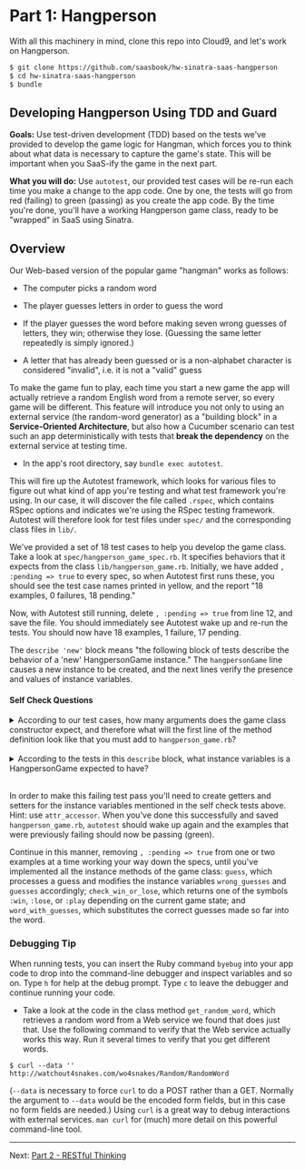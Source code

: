 
Part 1: Hangperson
===========================================================================
With all this machinery in mind, clone this repo into Cloud9, and let's work on Hangperson.

```sh
$ git clone https://github.com/saasbook/hw-sinatra-saas-hangperson
$ cd hw-sinatra-saas-hangperson
$ bundle
```

Developing Hangperson Using TDD and Guard
-----------------------------------------

**Goals:** Use test-driven development (TDD) based on the tests we've provided to develop the game logic for Hangman, which forces you to think about what data is necessary to capture the game's state. This will be important when you SaaS-ify the game in the next part.

**What you will do:**  Use `autotest`, our provided test cases will be re-run each time you make a change to the app code.  One by one, the tests will go from red (failing) to green (passing) as you create the app code.  By the time you're done, you'll have a working Hangperson game class, ready to be "wrapped" in SaaS using Sinatra.

Overview
--------

Our Web-based version of the popular game "hangman" works as follows:

* The computer picks a random word

* The player guesses letters in order to guess the word

* If the player guesses the word before making seven wrong guesses of letters, they win; otherwise they lose.  (Guessing the same letter repeatedly is simply ignored.)

* A letter that has already been guessed or is a non-alphabet character is considered "invalid", i.e. it is not a "valid" guess

To make the game fun to play, each time you start a new game the app will actually retrieve a random English word from a remote server, so every game will be different.  This feature will introduce you not only to using an external service (the random-word generator) as a "building block" in a **Service-Oriented Architecture**, but also how a Cucumber scenario can test such an app deterministically with tests that **break the dependency** on the external service at testing time.

* In the app's root directory, say `bundle exec autotest`.  

This will fire up the Autotest framework, which looks for various files to figure out what kind of app you're testing and what test framework you're using.  In our case, it will discover the file called `.rspec`, which contains RSpec options and indicates we're using the RSpec testing framework.  Autotest will therefore look for test files under `spec/` and the corresponding class files in `lib/`.

We've provided a set of 18 test cases to help you develop the game class. Take a look at `spec/hangperson_game_spec.rb`.  It specifies behaviors that it expects from the class `lib/hangperson_game.rb`.  Initially, we have added `, :pending => true` to every spec, so when Autotest first runs these, you should see the test case names printed in yellow, and the report "18 examples, 0 failures, 18 pending."

Now, with Autotest still running, delete `, :pending => true` from line 12, and save the file.  You should immediately see Autotest wake up and re-run the tests.  You should now have 18 examples, 1 failure, 17 pending.

The `describe 'new'` block means "the following block of tests describe the behavior of a 'new' HangpersonGame instance."  The `hangpersonGame` line causes a new instance to be created, and the next lines verify the presence and values of instance variables.

#### Self Check Questions

<details>
  <summary>According to our test cases, how many arguments does the
game class constructor expect, and therefore what will the first line of
the method definition look like that you must add to
<code>hangperson_game.rb</code>?</summary>
  <p><blockquote>One argument (in this example, "glorp"), and since constructors in
Ruby are always named <code>initialize</code>, the first line will be
<code>def initialize(new_word)</code> or something similar.</blockquote></p>
</details>

<br />

<details>
  <summary>According to the tests in this <code>describe</code> block, what
instance variables is a HangpersonGame expected to have?</summary>
  <p><blockquote><code>@word</code>, <code>@guesses</code>, and <code>@wrong_guesses</code>.</blockquote></p>
</details>

<br />

In order to make this failing test pass you'll need to create getters and setters for the instance variables mentioned in the self check tests above.  
Hint: use `attr_accessor`.  When you've done this successfully and saved `hangperson_game.rb`, `autotest` should wake up again and the examples that were previously failing should now be passing (green).

Continue in this manner, removing `, :pending => true` from one or two examples at a time working your way down the specs, until you've implemented all the instance methods of the game class: `guess`, which processes a guess and modifies the instance variables `wrong_guesses` and `guesses` accordingly; `check_win_or_lose`, which returns one of the symbols `:win`, `:lose`, or `:play` depending on the current game state; and `word_with_guesses`, which substitutes the correct guesses made so far into the word.

### Debugging Tip

When running tests, you can insert the Ruby command `byebug` into your app code to drop into the command-line debugger and inspect variables and so on.  Type `h` for help at the debug prompt. Type `c` to leave the debugger and continue running your code.

* Take a look at the code in the class method `get_random_word`, which retrieves a random word from a Web service we found that does just that.  Use the following command to verify that the Web service actually works this way. Run it several times to verify that you get different words.

```
$ curl --data '' http://watchout4snakes.com/wo4snakes/Random/RandomWord
```

(`--data` is necessary to force `curl` to do a POST rather than a GET.  Normally the argument to `--data` would be the encoded form fields, but in this case no form fields are needed.) Using `curl` is a great way to debug interactions with external services.  `man curl` for (much) more detail on this powerful command-line tool.

-----

Next: [Part 2 - RESTful Thinking](part_2_restful_thinking.md)
